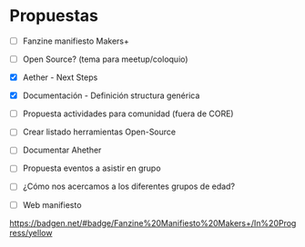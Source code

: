 # Propuestas

- [ ] Fanzine manifiesto Makers+
- [ ] Open Source? (tema para meetup/coloquio)
- [X] Aether - Next Steps 
- [X] Documentación - Definición structura genérica  
- [ ] Propuesta actividades para comunidad (fuera de CORE)
- [ ] Crear listado herramientas Open-Source
- [ ] Documentar Ahether
- [ ] Propuesta eventos a asistir en grupo 
- [ ] ¿Cómo nos acercamos a los diferentes grupos de edad?
- [ ] Web manifiesto 


https://badgen.net/#badge/Fanzine%20Manifiesto%20Makers+/In%20Progress/yellow